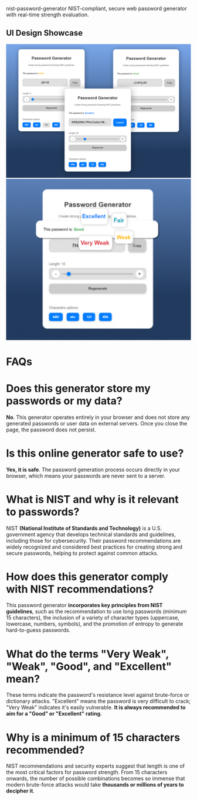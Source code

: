  nist-password-generator
NIST-compliant, secure web password generator with real-time strength evaluation.

## UI Design Showcase

![Screenshot 1 - Main Interface](images/image1.png)
![Screenshot 2 - Password Strength Feedback](images/image2.png)

# FAQs
# Does this generator store my passwords or my data?
**No**. This generator operates entirely in your browser and does not store any generated passwords or user data on external servers. Once you close the page, the password does not persist.

# Is this online generator safe to use?
**Yes, it is safe**. The password generation process occurs directly in your browser, which means your passwords are never sent to a server.

# What is NIST and why is it relevant to passwords?
NIST **(National Institute of Standards and Technology)** is a U.S. government agency that develops technical standards and guidelines, including those for cybersecurity. Their password recommendations are widely recognized and considered best practices for creating strong and secure passwords, helping to protect against common attacks.

# How does this generator comply with NIST recommendations?
This password generator **incorporates key principles from NIST guidelines**, such as the recommendation to use long passwords (minimum 15 characters), the inclusion of a variety of character types (uppercase, lowercase, numbers, symbols), and the promotion of entropy to generate hard-to-guess passwords.

# What do the terms "Very Weak", "Weak", "Good", and "Excellent" mean?
These terms indicate the password's resistance level against brute-force or dictionary attacks. "Excellent" means the password is very difficult to crack; "Very Weak" indicates it's easily vulnerable. **It is always recommended to aim for a "Good" or "Excellent" rating**.

# Why is a minimum of 15 characters recommended?
NIST recommendations and security experts suggest that length is one of the most critical factors for password strength. From 15 characters onwards, the number of possible combinations becomes so immense that modern brute-force attacks would take **thousands or millions of years to decipher it**.

